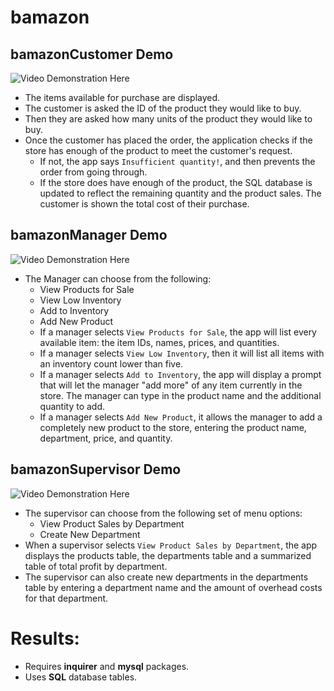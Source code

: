 # bamazon

## bamazonCustomer Demo
![Video Demonstration Here](/videos/customer.gif)

* The items available for purchase are displayed.
* The customer is asked the ID of the product they would like to buy.
* Then they are asked how many units of the product they would like to buy.
* Once the customer has placed the order, the application checks if the store has enough of the product to meet the customer's request.
    * If not, the app says `Insufficient quantity!`, and then prevents the order from going through.
    * If the store does have enough of the product, the SQL database is updated to reflect the remaining quantity and the product sales.  The customer is shown the total cost of their purchase.

## bamazonManager Demo
![Video Demonstration Here](/videos/manager.gif)

* The Manager can choose from the following:
    * View Products for Sale
    * View Low Inventory
    * Add to Inventory    
    * Add New Product
  * If a manager selects `View Products for Sale`, the app will list every available item: the item IDs, names, prices, and quantities.
  * If a manager selects `View Low Inventory`, then it will list all items with an inventory count lower than five.
  * If a manager selects `Add to Inventory`, the app will display a prompt that will let the manager "add more" of any item currently in the store.  The manager can type in the product name and the additional quantity to add.
  * If a manager selects `Add New Product`, it allows the manager to add a completely new product to the store, entering the product name, department, price, and quantity.

## bamazonSupervisor Demo
![Video Demonstration Here](/videos/supervisor.gif)

* The supervisor can choose from the following set of menu options:
   * View Product Sales by Department
   * Create New Department
* When a supervisor selects `View Product Sales by Department`, the app displays the products table, the departments table and a summarized table of total profit by department.
* The supervisor can also create new departments in the departments table by entering a department name and the amount of overhead costs for that department.

# Results: 
* Requires **inquirer** and **mysql** packages.
* Uses **SQL** database tables.




